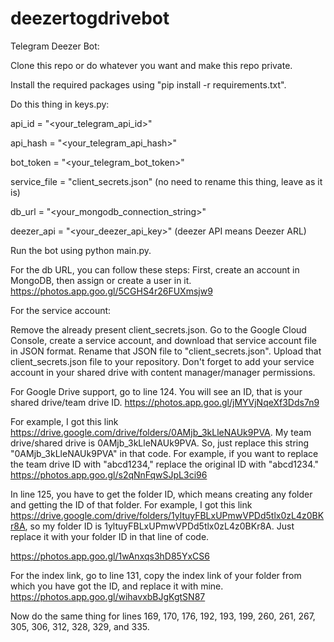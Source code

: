 # deezertogdrivebot
Telegram Deezer Bot:

Clone this repo or do whatever you want and make this repo private.

Install the required packages using "pip install -r requirements.txt".

Do this thing in keys.py:

api_id = "<your_telegram_api_id>"

api_hash = "<your_telegram_api_hash>"

bot_token = "<your_telegram_bot_token>"

service_file = "client_secrets.json" (no need to rename this thing, leave as it is)

db_url = "<your_mongodb_connection_string>"

deezer_api = "<your_deezer_api_key>" (deezer API means Deezer ARL)

Run the bot using python main.py.

For the db URL, you can follow these steps: First, create an account in MongoDB, then assign or create a user in it.
https://photos.app.goo.gl/5CGHS4r26FUXmsjw9

For the service account:

Remove the already present client_secrets.json. Go to the Google Cloud Console, create a service account, and download that service account file in JSON format. Rename that JSON file to "client_secrets.json". Upload that client_secrets.json file to your repository. Don't forget to add your service account in your shared drive with content manager/manager permissions.

For Google Drive support,
go to line 124. You will see an ID, that is your shared drive/team drive ID.
https://photos.app.goo.gl/jMYVjNqeXf3Dds7n9

For example, I got this link https://drive.google.com/drive/folders/0AMjb_3kLleNAUk9PVA. My team drive/shared drive is 0AMjb_3kLleNAUk9PVA. So, just replace this string "0AMjb_3kLleNAUk9PVA" in that code. For example, if you want to replace the team drive ID with "abcd1234," replace the original ID with "abcd1234."
https://photos.app.goo.gl/s2qNnFqwSJpL3ci96

In line 125, you have to get the folder ID, which means creating any folder and getting the ID of that folder. For example, I got this link https://drive.google.com/drive/folders/1yltuyFBLxUPmwVPDd5tlx0zL4z0BKr8A, so my folder ID is 1yltuyFBLxUPmwVPDd5tlx0zL4z0BKr8A. Just replace it with your folder ID in that line of code.

https://photos.app.goo.gl/1wAnxqs3hD85YxCS6

For the index link, go to line 131, copy the index link of your folder from which you have got the ID, and replace it with mine.
https://photos.app.goo.gl/wihavxbBJgKgtSN87

Now do the same thing for lines 169, 170, 176, 192, 193, 199, 260, 261, 267, 305, 306, 312, 328, 329, and 335.
